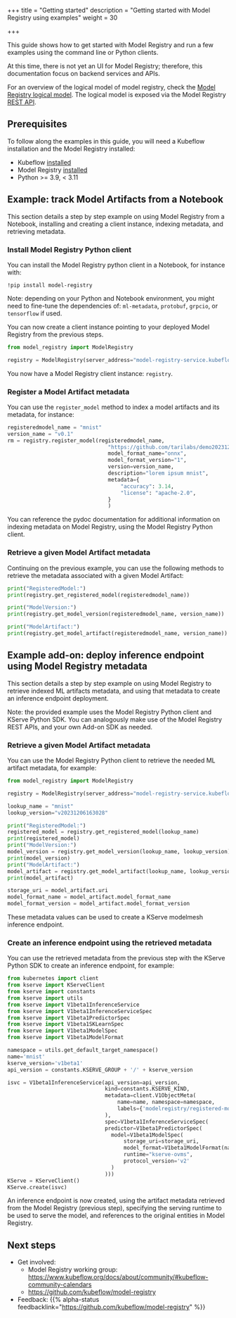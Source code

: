 +++
title = "Getting started"
description = "Getting started with Model Registry using examples"
weight = 30

+++

This guide shows how to get started with Model Registry and run a few examples using the
command line or Python clients.

At this time, there is not yet an UI for Model Registry; therefore, this documentation focus on backend services and APIs.

For an overview of the logical model of model registry, check the
[Model Registry logical model](https://github.com/kubeflow/model-registry/blob/main/docs/logical_model.md).
The logical model is exposed via the Model Registry [REST API](https://editor.swagger.io/?url=https://raw.githubusercontent.com/kubeflow/model-registry/main/api/openapi/model-registry.yaml).

## Prerequisites

To follow along the examples in this guide, you will need a Kubeflow installation and the Model Registry installed:

- Kubeflow [installed](docs/started/installing-kubeflow/)
- Model Registry [installed](/docs/components/model-registry/installation/)
- Python >= 3.9, < 3.11

## Example: track Model Artifacts from a Notebook

This section details a step by step example on using Model Registry from a Notebook, installing and creating a client instance, indexing metadata, and retrieving metadata.

### Install Model Registry Python client

You can install the Model Registry python client in a Notebook, for instance with:

```
!pip install model-registry
```

Note: depending on your Python and Notebook environment, you might need to fine-tune the dependencies of: `ml-metadata`, `protobuf`, `grpcio`, or `tensorflow` if used.

You can now create a client instance pointing to your deployed Model Registry from the previous steps.

```python
from model_registry import ModelRegistry

registry = ModelRegistry(server_address="model-registry-service.kubeflow.svc.cluster.local", port=9090, author="your name")
```

You now have a Model Registry client instance: `registry`.

### Register a Model Artifact metadata

You can use the `register_model` method to index a model artifacts and its metadata, for instance:

```python
registeredmodel_name = "mnist"
version_name = "v0.1"
rm = registry.register_model(registeredmodel_name,
                                "https://github.com/tarilabs/demo20231212/raw/main/v1.nb20231206162408/mnist.onnx",
                                model_format_name="onnx",
                                model_format_version="1",
                                version=version_name,
                                description="lorem ipsum mnist",
                                metadata={
                                    "accuracy": 3.14,
                                    "license": "apache-2.0",
                                }
                                )
```

You can reference the pydoc documentation for additional information on indexing metadata on Model Registry, using the Model Registry Python client.

### Retrieve a given Model Artifact metadata

Continuing on the previous example, you can use the following methods to retrieve the metadata associated with a given Model Artifact:

```python
print("RegisteredModel:")
print(registry.get_registered_model(registeredmodel_name))

print("ModelVersion:")
print(registry.get_model_version(registeredmodel_name, version_name))

print("ModelArtifact:")
print(registry.get_model_artifact(registeredmodel_name, version_name))
```

## Example add-on: deploy inference endpoint using Model Registry metadata 

This section details a step by step example on using Model Registry to retrieve indexed ML artifacts metadata, and using that metadata to create an inference endpoint deployment.

Note: the provided example uses the Model Registry Python client and KServe Python SDK. You can analogously make use of the Model Registry REST APIs, and your own Add-on SDK as needed.

### Retrieve a given Model Artifact metadata

You can use the Model Registry Python client to retrieve the needed ML artifact metadata, for example:

```python
from model_registry import ModelRegistry

registry = ModelRegistry(server_address="model-registry-service.kubeflow.svc.cluster.local", port=9090, author="mmortari")

lookup_name = "mnist"
lookup_version="v20231206163028"

print("RegisteredModel:")
registered_model = registry.get_registered_model(lookup_name)
print(registered_model)
print("ModelVersion:")
model_version = registry.get_model_version(lookup_name, lookup_version)
print(model_version)
print("ModelArtifact:")
model_artifact = registry.get_model_artifact(lookup_name, lookup_version)
print(model_artifact)

storage_uri = model_artifact.uri
model_format_name = model_artifact.model_format_name
model_format_version = model_artifact.model_format_version
```

These metadata values can be used to create a KServe modelmesh inference endpoint.

### Create an inference endpoint using the retrieved metadata

You can use the retrieved metadata from the previous step with the KServe Python SDK to create an inference endpoint, for example:

```python
from kubernetes import client 
from kserve import KServeClient
from kserve import constants
from kserve import utils
from kserve import V1beta1InferenceService
from kserve import V1beta1InferenceServiceSpec
from kserve import V1beta1PredictorSpec
from kserve import V1beta1SKLearnSpec
from kserve import V1beta1ModelSpec
from kserve import V1beta1ModelFormat

namespace = utils.get_default_target_namespace()
name='mnist'
kserve_version='v1beta1'
api_version = constants.KSERVE_GROUP + '/' + kserve_version

isvc = V1beta1InferenceService(api_version=api_version,
                               kind=constants.KSERVE_KIND,
                               metadata=client.V1ObjectMeta(
                                   name=name, namespace=namespace,
                                   labels={'modelregistry/registered-model-id': registered_model.id, 'modelregistry/model-version-id': model_version.id}
                               ),
                               spec=V1beta1InferenceServiceSpec(
                               predictor=V1beta1PredictorSpec(
                                 model=V1beta1ModelSpec(
                                     storage_uri=storage_uri,
                                     model_format=V1beta1ModelFormat(name=model_format_name, version=model_format_version),
                                     runtime="kserve-ovms",
                                     protocol_version='v2'
                                 )
                               )))
KServe = KServeClient()
KServe.create(isvc)
```

An inference endpoint is now created, using the artifact metadata retrieved from the Model Registry (previous step),
specifying the serving runtime to be used to serve the model, and references to the original entities in Model Registry.

## Next steps

- Get involved:
  - Model Registry working group: https://www.kubeflow.org/docs/about/community/#kubeflow-community-calendars
  - https://github.com/kubeflow/model-registry
- Feedback: {{% alpha-status feedbacklink="https://github.com/kubeflow/model-registry" %}}

